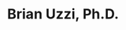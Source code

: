 ---
organizations:
  - name: Kellogg School of Management, Northwestern University
    url: ""
superuser: false
authors:
  - Brian Uzzi
title: Brian Uzzi, Ph.D.
role: Northwestern Institute on Complex Systems Kellogg School of Management, Northwestern University
# bio: My research interests include ...
interests:
  - Social Networks
  - Network Science
  - Social Media
  - Complex Systems
  - Sociology of Science
social:
  - icon: envelope
    icon_pack: fas
    link: mailto:test@example.org
  - icon: twitter
    icon_pack: fab
    link: https://twitter.com/XXXXX
  - icon: google-scholar
    icon_pack: ai
    link: https://scholar.google.com/citations?user=uGJ_6aQAAAAJ&hl=es
  # - icon: github
  #   icon_pack: fab
  #   link: https://github.com/
# education:
#   courses:
#     - course: Ph.D. in Social Complexity Science
#       # institution: Universidad del Desarrollo
#       # year: 2012
#     - course: M.Sc. Social Complexity Science
#       # institution: Massachusetts Institute of Technology
#       # year: 2009
#     - course: Comercial Engeenering (Economics)
#       # institution: Massachusetts Institute of Technology
#       # year: 2008
email: ""
user_groups:
  - Collaborators
  - Researchers
---